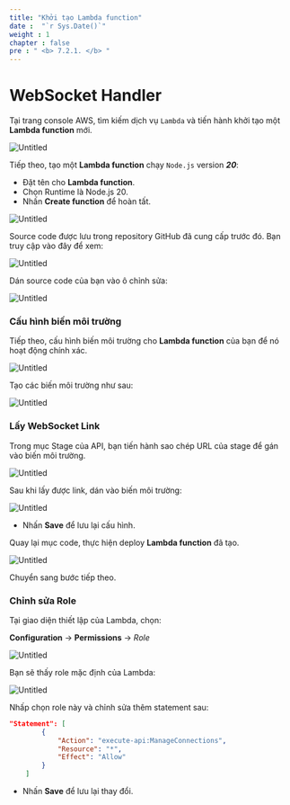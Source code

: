```yaml
---
title: "Khởi tạo Lambda function"
date :  "`r Sys.Date()`" 
weight : 1
chapter : false
pre : " <b> 7.2.1. </b> "
---
```


# WebSocket Handler

Tại trang console AWS, tìm kiếm dịch vụ `Lambda` và tiến hành khởi tạo một **Lambda function** mới.

![Untitled](/images/Lambda%20ac32d7935d7e4ace911b6413f3776394/image.png)

Tiếp theo, tạo một **Lambda function** chạy `Node.js` version ***20***:

- Đặt tên cho **Lambda function**.
- Chọn Runtime là Node.js 20.
- Nhấn **Create function** để hoàn tất.

![Untitled](/images/Lambda%20ac32d7935d7e4ace911b6413f3776394/image%201.png)

Source code được lưu trong repository GitHub đã cung cấp trước đó. Bạn truy cập vào đây để xem:

![Untitled](/images/Lambda%20ac32d7935d7e4ace911b6413f3776394/image%202.png)

Dán source code của bạn vào ô chỉnh sửa:

![Untitled](/images/Lambda%20ac32d7935d7e4ace911b6413f3776394/image%203.png)

### Cấu hình biến môi trường

Tiếp theo, cấu hình biến môi trường cho **Lambda function** của bạn để nó hoạt động chính xác.

![Untitled](/images/Lambda%20ac32d7935d7e4ace911b6413f3776394/image%204.png)

Tạo các biến môi trường như sau:

![Untitled](/images/Lambda%20ac32d7935d7e4ace911b6413f3776394/image%205.png)

### Lấy WebSocket Link

Trong mục Stage của API, bạn tiến hành sao chép URL của stage để gán vào biến môi trường.

![Untitled](/images/Lambda%20ac32d7935d7e4ace911b6413f3776394/image%206.png)

Sau khi lấy được link, dán vào biến môi trường:

![Untitled](/images/Lambda%20ac32d7935d7e4ace911b6413f3776394/image%207.png)

- Nhấn **Save** để lưu lại cấu hình.

Quay lại mục code, thực hiện deploy **Lambda function** đã tạo.

![Untitled](/images/Lambda%20ac32d7935d7e4ace911b6413f3776394/image%208.png)

Chuyển sang bước tiếp theo.

### Chỉnh sửa Role

Tại giao diện thiết lập của Lambda, chọn:

**Configuration** → **Permissions** → *Role*

![Untitled](/images/Lambda%20ac32d7935d7e4ace911b6413f3776394/image%209.png)

Bạn sẽ thấy role mặc định của Lambda:

![Untitled](/images/Lambda%20ac32d7935d7e4ace911b6413f3776394/image%2010.png)

Nhấp chọn role này và chỉnh sửa thêm statement sau:

```json
"Statement": [
		{
			"Action": "execute-api:ManageConnections",
			"Resource": "*",
			"Effect": "Allow"
		}
	]
```

- Nhấn **Save** để lưu lại thay đổi.